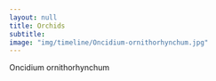 ```yaml
---
layout: null
title: Orchids
subtitle:
image: "img/timeline/Oncidium-ornithorhynchum.jpg"
---
```

<p>Oncidium ornithorhynchum</p>
<p></p>
<p></p>
